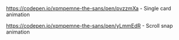 https://codepen.io/xpmpemne-the-sans/pen/pvzzmXa - Single card animation

https://codepen.io/xpmpemne-the-sans/pen/yLmmEdR - Scroll snap animation
